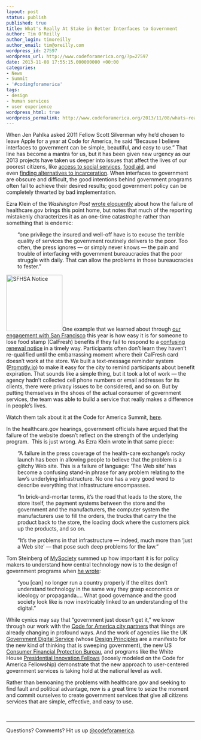 ```yaml
---
layout: post
status: publish
published: true
title: What's Really At Stake in Better Interfaces to Government
author: Tim O'Reilly
author_login: timoreilly
author_email: tim@oreilly.com
wordpress_id: 27597
wordpress_url: http://www.codeforamerica.org/?p=27597
date: 2013-11-08 17:55:15.000000000 +00:00
categories:
- News
- Summit
- '#codingforamerica'
tags:
- design
- human services
- user experience
wordpress_html: true
wordpress_permalink: http://www.codeforamerica.org/2013/11/08/whats-really-at-stake-in-better-interfaces-to-government/
---
```


<p>When Jen Pahlka asked 2011 Fellow Scott Silverman why he’d chosen to leave Apple for a year at Code for America, he said “Because I believe interfaces to government can be simple, beautiful, and easy to use.” That line has become a mantra for us, but it has been given new urgency as our 2013 projects have taken us deeper into issues that affect the lives of our poorest citizens, like <a href="http://www.smc-connect.org/">access to social services</a>, <a href="http://www.codeforamerica.org/cities/sanmateocounty/">food aid</a>, and even <a href="http://www.codeforamerica.org/cities/newyork/">finding alternatives to incarceration</a>. When interfaces to government are obscure and difficult, the good intentions behind government programs often fail to achieve their desired results; good government policy can be completely thwarted by bad implementation.</p>
<p>Ezra Klein of the <em>Washington Post</em> <a href="http://www.washingtonpost.com/blogs/wonkblog/wp/2013/10/25/obamacares-problems-go-much-deeper-than-the-web-site/">wrote eloquently</a> about how the failure of healthcare.gov brings this point home, but notes that much of the reporting mistakenly characterizes it as an one-time catastrophe rather than something that is endemic:</p>
<p style="padding-left: 30px;">“one privilege the insured and well-off have is to excuse the terrible quality of services the government routinely delivers to the poor. Too often, the press ignores — or simply never knows — the pain and trouble of interfacing with government bureaucracies that the poor struggle with daily. That can allow the problems in those bureaucracies to fester.”</p>
<p><a href="http://www.codeforamerica.org/wp-content/uploads/2013/11/Screen-shot-2013-11-08-at-1.33.18-PM4.png"><img alt="SFHSA Notice" class="alignleft size-thumbnail wp-image-27658" height="150" src="http://www.codeforamerica.org/wp-content/uploads/2013/11/Screen-shot-2013-11-08-at-1.33.18-PM4-150x150.png" width="150"/></a>One example that we learned about through <a href="http://www.codeforamerica.org/cities/sanfrancisco/">our engagement with San Francisco</a> this year is how easy it is for someone to lose food stamp (CalFresh) benefits if they fail to respond to a <a href="http://www.codeforamerica.org/wp-content/uploads/2013/11/Screen-shot-2013-11-08-at-1.33.18-PM4.png" target="_blank">confusing renewal notice</a> in a timely way. Participants often don’t learn they haven’t re-qualified until the embarrassing moment where their CalFresh card doesn’t work at the store. We built a text-message reminder system (<a href="http://www.promptly.io/">Promptly.io</a>) to make it easy for the city to remind participants about benefit expiration. That sounds like a simple thing, but it took a lot of work — the agency hadn’t collected cell phone numbers or email addresses for its clients, there were privacy issues to be considered, and so on. But by putting themselves in the shoes of the actual consumer of government services, the team was able to build a service that really makes a difference in people’s lives.</p>
<p>Watch them talk about it at the Code for America Summit, <a href="http://www.youtube.com/watch?v=vnJIzYBdcVI&amp;feature=youtu.be" target="_blank">here</a>.</p>
<p>In the healthcare.gov hearings, government officials have argued that the failure of the website doesn’t reflect on the strength of the underlying program.  This is just wrong. As Ezra Klein wrote in that same piece:</p>
<p style="padding-left: 30px;">“A failure in the press coverage of the health-care exchange’s rocky launch has been in allowing people to believe that the problem is a glitchy Web site. This is a failure of language: ‘The Web site’ has become a confusing stand-in phrase for any problem relating to the law’s underlying infrastructure. No one has a very good word to describe everything that infrastructure encompasses.</p>
<p style="padding-left: 30px;">“In brick-and-mortar terms, it’s the road that leads to the store, the store itself, the payment systems between the store and the government and the manufacturers, the computer system the manufacturers use to fill the orders, the trucks that carry the the product back to the store, the loading dock where the customers pick up the products, and so on.</p>
<p style="padding-left: 30px;">“It’s the problems in that infrastructure — indeed, much more than ‘just a Web site’ — that pose such deep problems for the law.”</p>
<p>Tom Steinberg of <a href="http://mysociety.org">MySociety</a> summed up how important it is for policy makers to understand how central technology now is to the design of government programs when <a href="http://www.mysociety.org/2012/02/11/5-years-on-why-understanding-chris-lightfoot-matters-now-more-than-ever/">he wrote</a>:</p>
<p style="padding-left: 30px;">“you [can] no longer run a country properly if the elites don’t understand technology in the same way they grasp economics or ideology or propaganda…. What good governance and the good society look like is now inextricably linked to an understanding of the digital.”</p>
<p>While cynics may say that “government just doesn’t get it,” we know through our work with the <a href="http://www.codeforamerica.org/cities/">Code for America city partners</a> that things are already changing in profound ways. And the work of agencies like the UK <a href="https://www.gov.uk/">Government Digital Service</a> (whose <a href="https://www.gov.uk/designprinciples">Design Principles</a> are a manifesto for the new kind of thinking that is sweeping government), the new US <a href="http://www.consumerfinance.gov/">Consumer Financial Protection Bureau</a>, and programs like the White House <a href="http://www.whitehouse.gov/innovationfellows">Presidential Innovation Fellows</a> (loosely modeled on the Code for America Fellowship) demonstrate that the new approach to user-centered government services is taking hold at the national level as well.</p>
<p>Rather than bemoaning the problems with healthcare.gov and seeking to find fault and political advantage, now is a great time to seize the moment and commit ourselves to create government services that give all citizens services that are simple, effective, and easy to use.</p>
<p> </p>
<hr/>
<p>Questions? Comments? Hit us up <a href="http://twitter.com/codeforamerica" target="_blank">@codeforamerica</a>.</p>
